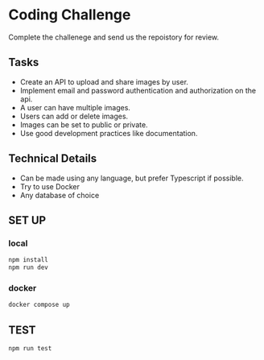 # Coding Challenge

Complete the challenege and send us the repoistory for review.

## Tasks

- Create an API to upload and share images by user.
- Implement email and password authentication and authorization on the api.
- A user can have multiple images.
- Users can add or delete images.
- Images can be set to public or private.
- Use good development practices like documentation.

## Technical Details

- Can be made using any language, but prefer Typescript if possible.
- Try to use Docker
- Any database of choice

## SET UP

### local

```bash
npm install
npm run dev
```

### docker

```bash
docker compose up
```

## TEST

```bash
npm run test
```
